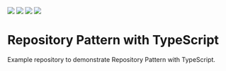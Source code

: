![](https://img.shields.io/github/package-json/v/pemre/repository-pattern-with-typescript?color=blue)
![](https://img.shields.io/github/license/pemre/repository-pattern-with-typescript)
![](https://img.shields.io/snyk/vulnerabilities/github/pemre/repository-pattern-with-typescript)
![](https://img.shields.io/badge/awesome%3F-yes-green.svg)

# Repository Pattern with TypeScript

Example repository to demonstrate Repository Pattern with TypeScript.
